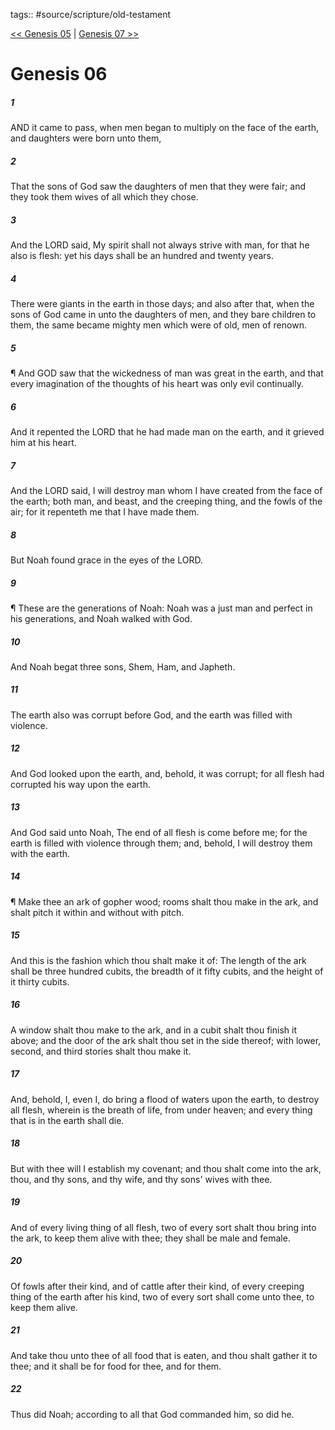 tags:: #source/scripture/old-testament

[<< Genesis 05](/old-testament/01_Genesis/Genesis_05.md) | [Genesis 07 >>](/old-testament/01_Genesis/Genesis_07.md)

# Genesis 06

##### 1

AND it came to pass, when men began to multiply on the face of the earth, and daughters were born unto them,

##### 2

That the sons of God saw the daughters of men that they were fair; and they took them wives of all which they chose.

##### 3

And the LORD said, My spirit shall not always strive with man, for that he also is flesh: yet his days shall be an hundred and twenty years.

##### 4

There were giants in the earth in those days; and also after that, when the sons of God came in unto the daughters of men, and they bare children to them, the same became mighty men which were of old, men of renown.

##### 5

¶ And GOD saw that the wickedness of man was great in the earth, and that every imagination of the thoughts of his heart was only evil continually.

##### 6

And it repented the LORD that he had made man on the earth, and it grieved him at his heart.

##### 7

And the LORD said, I will destroy man whom I have created from the face of the earth; both man, and beast, and the creeping thing, and the fowls of the air; for it repenteth me that I have made them.

##### 8

But Noah found grace in the eyes of the LORD.

##### 9

¶ These are the generations of Noah: Noah was a just man and perfect in his generations, and Noah walked with God.

##### 10

And Noah begat three sons, Shem, Ham, and Japheth.

##### 11

The earth also was corrupt before God, and the earth was filled with violence.

##### 12

And God looked upon the earth, and, behold, it was corrupt; for all flesh had corrupted his way upon the earth.

##### 13

And God said unto Noah, The end of all flesh is come before me; for the earth is filled with violence through them; and, behold, I will destroy them with the earth.

##### 14

¶ Make thee an ark of gopher wood; rooms shalt thou make in the ark, and shalt pitch it within and without with pitch.

##### 15

And this is the fashion which thou shalt make it of: The length of the ark shall be three hundred cubits, the breadth of it fifty cubits, and the height of it thirty cubits.

##### 16

A window shalt thou make to the ark, and in a cubit shalt thou finish it above; and the door of the ark shalt thou set in the side thereof; with lower, second, and third stories shalt thou make it.

##### 17

And, behold, I, even I, do bring a flood of waters upon the earth, to destroy all flesh, wherein is the breath of life, from under heaven; and every thing that is in the earth shall die.

##### 18

But with thee will I establish my covenant; and thou shalt come into the ark, thou, and thy sons, and thy wife, and thy sons' wives with thee.

##### 19

And of every living thing of all flesh, two of every sort shalt thou bring into the ark, to keep them alive with thee; they shall be male and female.

##### 20

Of fowls after their kind, and of cattle after their kind, of every creeping thing of the earth after his kind, two of every sort shall come unto thee, to keep them alive.

##### 21

And take thou unto thee of all food that is eaten, and thou shalt gather it to thee; and it shall be for food for thee, and for them.

##### 22

Thus did Noah; according to all that God commanded him, so did he.
